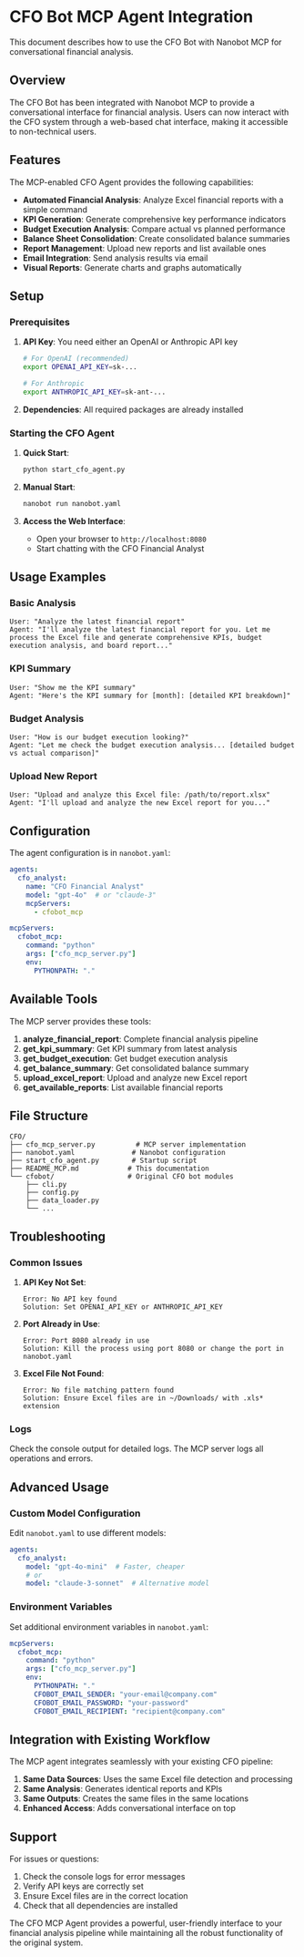 # CFO Bot MCP Agent Integration

This document describes how to use the CFO Bot with Nanobot MCP for conversational financial analysis.

## Overview

The CFO Bot has been integrated with Nanobot MCP to provide a conversational interface for financial analysis. Users can now interact with the CFO system through a web-based chat interface, making it accessible to non-technical users.

## Features

The MCP-enabled CFO Agent provides the following capabilities:

- **Automated Financial Analysis**: Analyze Excel financial reports with a simple command
- **KPI Generation**: Generate comprehensive key performance indicators
- **Budget Execution Analysis**: Compare actual vs planned performance
- **Balance Sheet Consolidation**: Create consolidated balance summaries
- **Report Management**: Upload new reports and list available ones
- **Email Integration**: Send analysis results via email
- **Visual Reports**: Generate charts and graphs automatically

## Setup

### Prerequisites

1. **API Key**: You need either an OpenAI or Anthropic API key
   ```bash
   # For OpenAI (recommended)
   export OPENAI_API_KEY=sk-...
   
   # For Anthropic
   export ANTHROPIC_API_KEY=sk-ant-...
   ```

2. **Dependencies**: All required packages are already installed

### Starting the CFO Agent

1. **Quick Start**:
   ```bash
   python start_cfo_agent.py
   ```

2. **Manual Start**:
   ```bash
   nanobot run nanobot.yaml
   ```

3. **Access the Web Interface**:
   - Open your browser to `http://localhost:8080`
   - Start chatting with the CFO Financial Analyst

## Usage Examples

### Basic Analysis
```
User: "Analyze the latest financial report"
Agent: "I'll analyze the latest financial report for you. Let me process the Excel file and generate comprehensive KPIs, budget execution analysis, and board report..."
```

### KPI Summary
```
User: "Show me the KPI summary"
Agent: "Here's the KPI summary for [month]: [detailed KPI breakdown]"
```

### Budget Analysis
```
User: "How is our budget execution looking?"
Agent: "Let me check the budget execution analysis... [detailed budget vs actual comparison]"
```

### Upload New Report
```
User: "Upload and analyze this Excel file: /path/to/report.xlsx"
Agent: "I'll upload and analyze the new Excel report for you..."
```

## Configuration

The agent configuration is in `nanobot.yaml`:

```yaml
agents:
  cfo_analyst:
    name: "CFO Financial Analyst"
    model: "gpt-4o"  # or "claude-3"
    mcpServers: 
      - cfobot_mcp

mcpServers:
  cfobot_mcp:
    command: "python"
    args: ["cfo_mcp_server.py"]
    env:
      PYTHONPATH: "."
```

## Available Tools

The MCP server provides these tools:

1. **analyze_financial_report**: Complete financial analysis pipeline
2. **get_kpi_summary**: Get KPI summary from latest analysis
3. **get_budget_execution**: Get budget execution analysis
4. **get_balance_summary**: Get consolidated balance summary
5. **upload_excel_report**: Upload and analyze new Excel report
6. **get_available_reports**: List available financial reports

## File Structure

```
CFO/
├── cfo_mcp_server.py          # MCP server implementation
├── nanobot.yaml              # Nanobot configuration
├── start_cfo_agent.py        # Startup script
├── README_MCP.md            # This documentation
└── cfobot/                  # Original CFO bot modules
    ├── cli.py
    ├── config.py
    ├── data_loader.py
    └── ...
```

## Troubleshooting

### Common Issues

1. **API Key Not Set**:
   ```
   Error: No API key found
   Solution: Set OPENAI_API_KEY or ANTHROPIC_API_KEY
   ```

2. **Port Already in Use**:
   ```
   Error: Port 8080 already in use
   Solution: Kill the process using port 8080 or change the port in nanobot.yaml
   ```

3. **Excel File Not Found**:
   ```
   Error: No file matching pattern found
   Solution: Ensure Excel files are in ~/Downloads/ with .xls* extension
   ```

### Logs

Check the console output for detailed logs. The MCP server logs all operations and errors.

## Advanced Usage

### Custom Model Configuration

Edit `nanobot.yaml` to use different models:

```yaml
agents:
  cfo_analyst:
    model: "gpt-4o-mini"  # Faster, cheaper
    # or
    model: "claude-3-sonnet"  # Alternative model
```

### Environment Variables

Set additional environment variables in `nanobot.yaml`:

```yaml
mcpServers:
  cfobot_mcp:
    command: "python"
    args: ["cfo_mcp_server.py"]
    env:
      PYTHONPATH: "."
      CFOBOT_EMAIL_SENDER: "your-email@company.com"
      CFOBOT_EMAIL_PASSWORD: "your-password"
      CFOBOT_EMAIL_RECIPIENT: "recipient@company.com"
```

## Integration with Existing Workflow

The MCP agent integrates seamlessly with your existing CFO pipeline:

1. **Same Data Sources**: Uses the same Excel file detection and processing
2. **Same Analysis**: Generates identical reports and KPIs
3. **Same Outputs**: Creates the same files in the same locations
4. **Enhanced Access**: Adds conversational interface on top

## Support

For issues or questions:
1. Check the console logs for error messages
2. Verify API keys are correctly set
3. Ensure Excel files are in the correct location
4. Check that all dependencies are installed

The CFO MCP Agent provides a powerful, user-friendly interface to your financial analysis pipeline while maintaining all the robust functionality of the original system.